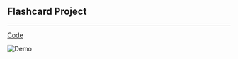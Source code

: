 ## Flashcard Project

---

[Code](https://github.com/BonsenW/python-beginner-collection/blob/master/proj/Flashcard%20Project/main.py)

![Demo]([https://github.com/BonsenW/python-beginner-collection/blob/master/proj/Flashcard%20Project/main.py](https://github.com/BonsenW/python-beginner-collection/blob/master/proj/Flashcard%20Project/images/demo.gif))
